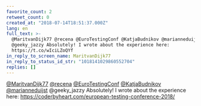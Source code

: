 ```yaml
---
favorite_count: 2
retweet_count: 0
created_at: "2018-07-14T18:51:37.000Z"
lang: en
full_text: >-
  @MaritvanDijk77 @recena @EuroTestingConf @KatjaBudnikov @marianneduijst
  @geeky_jazzy Absolutely! I wrote about the experience here:
  https://t.co/wIciLZoQYf
in_reply_to_screen_name: MaritvanDijk77
in_reply_to_status_id_str: "1018141029860552704"
replies: []
---
```


[@MaritvanDijk77](https://twitter.com/MaritvanDijk77)
[@recena](https://twitter.com/recena)
[@EuroTestingConf](https://twitter.com/EuroTestingConf)
[@KatjaBudnikov](https://twitter.com/KatjaBudnikov)
[@marianneduijst](https://twitter.com/marianneduijst) @geeky_jazzy Absolutely! I
wrote about the experience here:
<https://coderbyheart.com/european-testing-conference-2018/>
